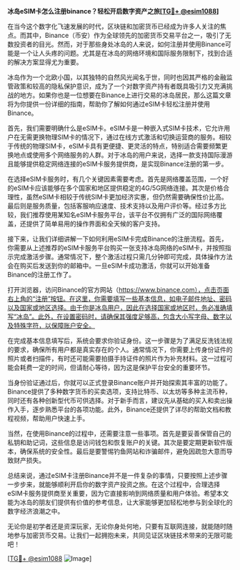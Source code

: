 **冰岛eSIM卡怎么注册binance？轻松开启数字资产之旅[[TG💪+ @esim1088](https://t.me/s/esim1088)]**

在当今这个数字化飞速发展的时代，区块链和加密货币已经成为许多人关注的焦点。而其中，Binance（币安）作为全球领先的加密货币交易平台之一，吸引了无数投资者的目光。然而，对于那些身处冰岛的人来说，如何注册并使用Binance可能是一个让人头疼的问题。尤其是在冰岛的网络环境和国际服务限制下，找到合适的解决方案显得尤为重要。

冰岛作为一个北欧小国，以其独特的自然风光闻名于世，同时也因其严格的金融监管政策和较高的隐私保护意识，成为了一个对数字资产持有者既具吸引力又充满挑战的地方。如果你也是一位想要在Binance上进行交易的冰岛居民，那么这篇文章将为你提供一份详细的指南，帮助你了解如何通过eSIM卡轻松注册并使用Binance。

首先，我们需要明确什么是eSIM卡。eSIM卡是一种嵌入式SIM卡技术，它允许用户在无需更换物理SIM卡的情况下，通过在线方式激活和切换运营商的服务。相较于传统的物理SIM卡，eSIM卡具有更便捷、更灵活的特点，特别适合需要频繁更换地点或使用多个网络服务的人群。对于冰岛的用户来说，选择一款支持国际漫游且能够提供稳定网络连接的eSIM卡服务提供商，是实现Binance注册的第一步。

在选择eSIM卡服务时，有几个关键因素需要考虑。首先是网络覆盖范围，一个好的eSIM卡应该能够在多个国家和地区提供稳定的4G/5G网络连接。其次是价格合理性，虽然eSIM卡相较于传统SIM卡更加经济实惠，但仍然需要确保性价比高。最后则是服务质量，包括客服响应速度、技术支持以及用户评价等。经过多方比较，我们推荐使用某知名eSIM卡服务平台，该平台不仅拥有广泛的国际网络覆盖，还提供了简单易用的操作界面和全天候的客户支持。

接下来，让我们详细讲解一下如何利用eSIM卡完成Binance的注册流程。首先，你需要从上述推荐的eSIM卡服务平台购买一张支持冰岛网络的eSIM卡，并按照指示完成激活步骤。通常情况下，整个激活过程只需几分钟即可完成，具体操作方法会在购买后发送到你的邮箱中。一旦eSIM卡成功激活，你就可以开始准备Binance的注册工作了。

打开浏览器，访问Binance的官方网站（https://www.binance.com），点击页面右上角的“注册”按钮。在这里，你需要填写一些基本信息，如电子邮件地址、密码以及国家或地区选择。由于你是冰岛用户，因此在选择国家或地区时，务必准确填写“冰岛”。此外，在设置密码时，请确保其强度足够高，包含大小写字母、数字以及特殊字符，以保障账户安全。

在完成基本信息填写后，系统会要求你验证身份。这一步骤是为了满足反洗钱法规的要求，确保所有用户都是真实存在的个人。通常情况下，你需要上传身份证件的照片或者扫描件，有时还可能需要拍摄手持证件的照片作为补充材料。这一过程可能会耗费一定的时间，但请耐心等待，因为这是保护平台安全的重要环节。

当身份验证通过后，你就可以正式登录Binance账户并开始探索其丰富的功能了。Binance提供了多种数字货币的买卖选项，支持比特币、以太坊等多种主流币种，同时还有各种创新型代币可供选择。对于新手而言，建议先从基础的买入和卖出操作入手，逐步熟悉平台的各项功能。此外，Binance还提供了详尽的帮助文档和教程视频，帮助用户快速上手。

当然，在使用Binance的过程中，还需要注意一些事项。首先是要妥善保管自己的私钥和助记词，这些信息是访问钱包和恢复账户的关键。其次是要定期更新软件版本，确保系统的安全性。最后是要警惕钓鱼网站和诈骗邮件，避免因疏忽大意而导致财产损失。

总结来说，通过eSIM卡注册Binance并不是一件复杂的事情，只要按照上述步骤一步步来，就能够顺利开启你的数字资产投资之旅。在这个过程中，合理选择eSIM卡服务提供商至关重要，因为它直接影响到网络质量和用户体验。希望本文能为冰岛的朋友们提供有价值的参考信息，让大家能够更加轻松地参与到全球化的数字经济浪潮之中。

无论你是初学者还是资深玩家，无论你身处何地，只要有互联网连接，就能随时随地参与加密货币交易。让我们一起拥抱未来，共同见证区块链技术带来的无限可能吧！

[[TG💪+ @esim1088](https://t.me/s/esim1088) ![Image](https://i.postimg.cc/4NQfJmqS/Snipaste-2025-05-13-00-14-12.png)]